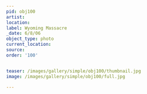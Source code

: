```yaml
---
pid: obj100
artist: 
location: 
label: Wyoming Massacre
_date: 6/8/06
object_type: photo
current_location: 
source: 
order: '100'


teaser: /images/gallery/simple/obj100/thumbnail.jpg
image: /images/gallery/simple/obj100/full.jpg
 
---
```

